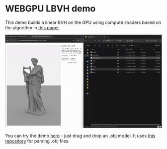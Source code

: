 # WEBGPU LBVH demo

This demo builds a linear BVH on the GPU using compute shaders based on the algorithm in [this paper](https://research.nvidia.com/sites/default/files/pubs/2012-06_Maximizing-Parallelism-in/karras2012hpg_paper.pdf). 

![demo](media/demo.gif)

You can try the demo [here](https://itmanager85.github.io/webgpuRTRT-LBVH/) - just drag and drop an .obj model. It uses [this repository](https://github.com/WesUnwin/obj-file-parser) for parsing .obj files.